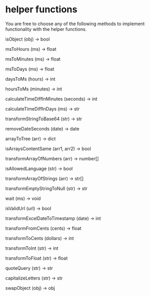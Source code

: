 # helper functions

You are free to choose any of the following methods to implement functionality with the helper functions.

isObject (obj) -> bool

msToHours (ms) -> float

msToMinutes (ms) -> float

msToDays (ms) -> float

daysToMs (hours) -> int

hoursToMs (minutes) -> int

calculateTimeDiffInMinutes (seconds) -> int

calculateTimeDiffInDays (ms) -> str

transformStringToBase64 (str) -> str

removeDateSeconds (date) -> date

arrayToTree (arr) -> dict

isArraysContentSame (arr1, arr2) -> bool

transformArrayOfNumbers (arr) -> number[]

isAllowedLanguage (str) -> bool

transformArrayOfStrings (arr) -> str[]

transformEmptyStringToNull (str) -> str

wait (ms) -> void

isValidUrl (url) -> bool

transformExcelDateToTimestamp (date) -> int

transformFromCents (cents) -> float

transformToCents (dollars) -> int

transformToInt (str) -> int

transformToFloat (str) -> float

quoteQuery (str) -> str

capitalizeLetters (str) -> str

swapObject (obj) -> obj
